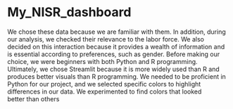 # My_NISR_dashboard
We chose these data because we are familiar with them.
In addition, during our analysis, we checked their relevance to the labor force.
We also decided on this interaction because it provides a wealth of information and is essential according to preferences, such as gender. 
Before making our choice, we were beginners with both Python and R programming.
Ultimately, we chose Streamlit because it is more widely used than R and produces better visuals than R programming.
We needed to be proficient in Python for our project, and we selected specific colors to highlight differences in our data.
We experimented to find colors that looked better than others
